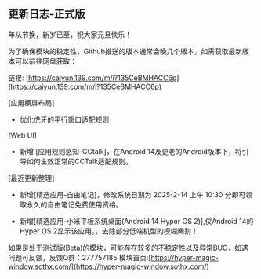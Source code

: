 ## 更新日志-正式版

年从节换，新岁已至，祝大家元旦快乐！

为了确保模块的稳定性，Github推送的版本通常会晚几个版本，如需获取最新版本可以前往网盘获取：

链接: [https://caiyun.139.com/m/i?135CeBMHACC6p](https://caiyun.139.com/m/i?135CeBMHACC6p)

[应用横屏布局]

- 优化虎牙的平行窗口适配规则

[Web UI]

- 新增 [应用规则感知-CCtalk]，在Android 14及更老的Android版本下，将引导如何生效正常的CCTalk适配规则。

[最近更新整理]

- 新增[精选应用-自由笔记]，修改系统日期为 2025-2-14 上午 10:30 分即可领取永久的自由笔记免费使用资格。

- 新增[精选应用-小米平板系统桌面(Android 14 Hyper OS 2)],仅Android 14的Hyper OS 2显示该应用，，去除部分低端机型的模糊阉割！


如果是处于测试版(Beta)的模块，可能存在较多的不稳定性以及异常BUG，如遇问题可反馈，反馈Q群：277757185
模块首页:[https://hyper-magic-window.sothx.com/](https://hyper-magic-window.sothx.com/)